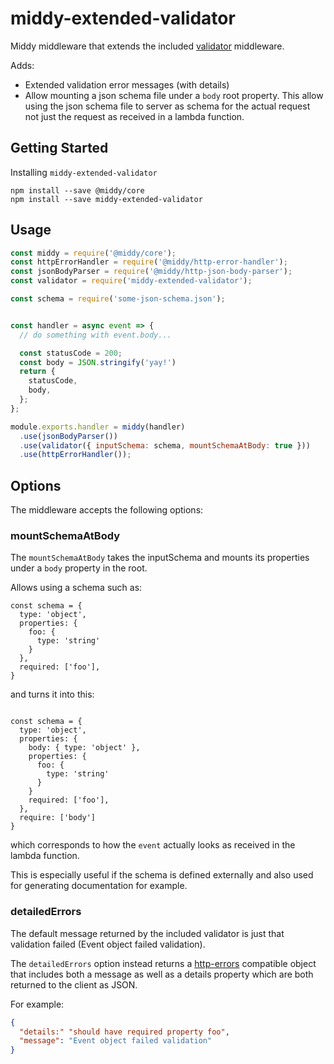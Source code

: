 # middy-extended-validator

Middy middleware that extends the included [validator](https://github.com/middyjs/middy/blob/master/packages/validator) middleware.

Adds:
- Extended validation error messages (with details)
- Allow mounting a json schema file under a `body` root property. This allow using the json schema file to server as schema for the actual request not just the request as received in a lambda function.

## Getting Started

Installing `middy-extended-validator`

```
npm install --save @middy/core
npm install --save middy-extended-validator
```

## Usage


```javascript
const middy = require('@middy/core');
const httpErrorHandler = require('@middy/http-error-handler');
const jsonBodyParser = require('@middy/http-json-body-parser');
const validator = require('middy-extended-validator');

const schema = require('some-json-schema.json');


const handler = async event => {
  // do something with event.body...

  const statusCode = 200;
  const body = JSON.stringify('yay!')
  return {
    statusCode,
    body,
  };
};

module.exports.handler = middy(handler)
  .use(jsonBodyParser())
  .use(validator({ inputSchema: schema, mountSchemaAtBody: true }))
  .use(httpErrorHandler());
```

## Options

The middleware accepts the following options:

### mountSchemaAtBody

The `mountSchemaAtBody` takes the inputSchema and mounts its properties under a `body` property in the root.

Allows using a schema such as:

```
const schema = {
  type: 'object',
  properties: {
    foo: {
      type: 'string'
    }
  },
  required: ['foo'],
}
```

and turns it into this:

```

const schema = {
  type: 'object',
  properties: {
    body: { type: 'object' },
    properties: {
      foo: {
        type: 'string'
      }
    }
    required: ['foo'],
  },
  require: ['body']
}
```

which corresponds to how the `event` actually looks as received in the lambda function.

This is especially useful if the schema is defined externally and also used for
generating documentation for example.

### detailedErrors

The default message returned by the included validator is just that validation
failed (Event object failed validation).

The `detailedErrors` option instead returns a
[http-errors](https://www.npmjs.com/package/http-errors) compatible object that
includes both a message as well as a details property which are both
returned to the client as JSON.

For example:

```json
{
  "details:" "should have required property foo",
  "message": "Event object failed validation"
}
```
